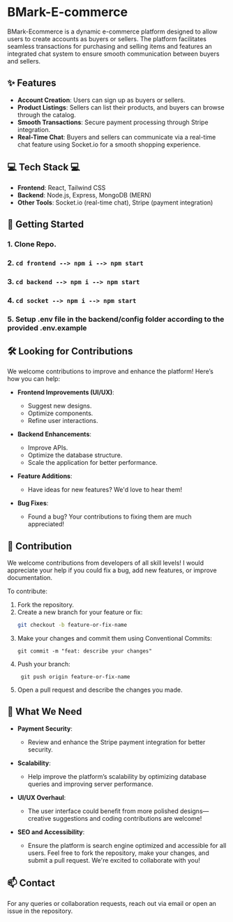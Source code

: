 # BMark-E-commerce

BMark-Ecommerce is a dynamic e-commerce platform designed to allow users to create accounts as buyers or sellers. The platform facilitates seamless transactions for purchasing and selling items and features an integrated chat system to ensure smooth communication between buyers and sellers.

## ✨ Features

- **Account Creation**: Users can sign up as buyers or sellers.
- **Product Listings**: Sellers can list their products, and buyers can browse through the catalog.
- **Smooth Transactions**: Secure payment processing through Stripe integration.
- **Real-Time Chat**: Buyers and sellers can communicate via a real-time chat feature using Socket.io for a smooth shopping experience.

## 💻 Tech Stack 💻

- **Frontend**: React, Tailwind CSS
- **Backend**: Node.js, Express, MongoDB (MERN)
- **Other Tools**: Socket.io (real-time chat), Stripe (payment integration)

## 🚀 Getting Started

### 1. Clone Repo.
### 2. `cd frontend --> npm i --> npm start`
### 3. `cd backend --> npm i --> npm start`
### 4. `cd socket --> npm i --> npm start`
### 5. Setup .env file in the backend/config folder according to the provided .env.example

   ## 🛠️ Looking for Contributions

We welcome contributions to improve and enhance the platform! Here’s how you can help:

- **Frontend Improvements (UI/UX)**: 
  - Suggest new designs.
  - Optimize components.
  - Refine user interactions.

- **Backend Enhancements**: 
  - Improve APIs.
  - Optimize the database structure.
  - Scale the application for better performance.

- **Feature Additions**: 
  - Have ideas for new features? We'd love to hear them!

- **Bug Fixes**: 
  - Found a bug? Your contributions to fixing them are much appreciated!


## 🤝 Contribution

We welcome contributions from developers of all skill levels! I would appreciate your help if you could fix a bug, add new features, or improve documentation. 

To contribute:

1. Fork the repository.
2. Create a new branch for your feature or fix:
   ```sh
   git checkout -b feature-or-fix-name
3. Make your changes and commit them using Conventional Commits:
   ```
   git commit -m "feat: describe your changes"
4. Push your branch:
   ```
    git push origin feature-or-fix-name
5. Open a pull request and describe the changes you made.
   
 

  ## 🔧 What We Need

- **Payment Security**: 
  - Review and enhance the Stripe payment integration for better security.

- **Scalability**: 
  - Help improve the platform’s scalability by optimizing database queries and improving server performance.

- **UI/UX Overhaul**: 
  - The user interface could benefit from more polished designs—creative suggestions and coding contributions are welcome!

- **SEO and Accessibility**: 
  - Ensure the platform is search engine optimized and accessible for all users.
Feel free to fork the repository, make your changes, and submit a pull request. We're excited to collaborate with you!

## 📫 Contact
For any queries or collaboration requests, reach out via email or open an issue in the repository.
